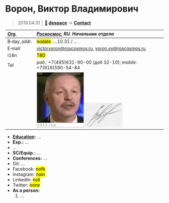 # Ворон, Виктор Владимирович
> 2019.04.01 ┊ **[🚀](../index/index.md) [despace](index.md)** → **[Contact](contact.md)**

|*[Org.](contact.md)*|*[Роскосмос](zz_roskosmos.md), RU. Начальник отдела*|
|:--|:--|
|B‑day, addr.| <mark>nodate</mark> ….10.31 / … |
|E‑mail| <victorvoron@roscosmos.ru>, <voron.vv@roscosmos.ru> |
|i18n| <mark>TBD</mark> |
|Tel|*раб.:* +7(495)631-90-00 (доб 32-10); *mobile:* +7(916)590-54-84 |
|| ![](f/contact/v/voron_001_animated.gif) [![](f/contact/v/voron_001_sign_thumb.jpg)](f/contact/v/voron_001_sign.png) |

   - **[Education](edu.md):** …
   - **Exp.:** …
   - …
   - **SC/Equip.:** …
   - **Conferences:** …
   - Git: …
   - Facebook: <mark>nofb</mark>
   - Instagram: <mark>noin</mark>
   - LinkedIn: <mark>noli</mark>
   - Twitter: <mark>notw</mark>
   - **As a person:**
      1. …
